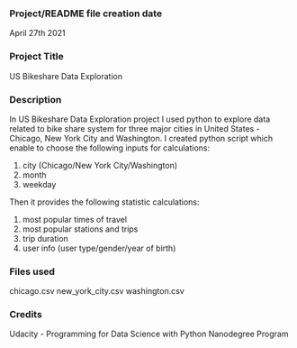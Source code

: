 ### Project/README file creation date
April 27th 2021


### Project Title
US Bikeshare Data Exploration

### Description
In US Bikeshare Data Exploration project I used python to explore data related to bike share system for three major cities in United States - Chicago, New York City and Washington.
I created python script which enable to choose the following inputs for calculations:
1) city (Chicago/New York City/Washington)
2) month
3) weekday

Then it provides the following statistic calculations:
1) most popular times of travel
2) most popular stations and trips
3) trip duration
4) user info (user type/gender/year of birth)

### Files used
chicago.csv
new_york_city.csv
washington.csv

### Credits
Udacity - Programming for Data Science with Python Nanodegree Program
